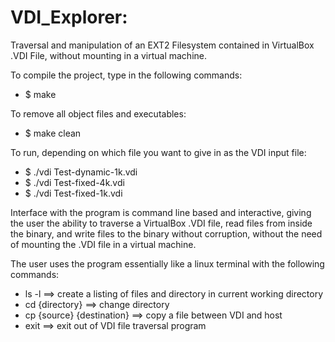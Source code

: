# VDI_Explorer: 
<p>Traversal and manipulation of an EXT2 Filesystem contained in VirtualBox .VDI File, without mounting in a virtual machine.</p>

<p>To compile the project, type in the following commands: </p>
<ul>
  <li>$ make</li>
</ul>

<p>To remove all object files and executables:</p>
<ul>
  <li>$ make clean</li>
</ul>

<p>To run, depending on which file you want to give in as the VDI input file:</p>
<ul>
  <li>$ ./vdi Test-dynamic-1k.vdi</li>
  <li>$ ./vdi Test-fixed-4k.vdi</li>
  <li>$ ./vdi Test-fixed-1k.vdi</li>
</ul>

<p>Interface with the program is command line based and interactive, giving the user the ability to traverse a VirtualBox .VDI file, read files from inside the binary, and write files to the binary without corruption, without the need of mounting the .VDI file in a virtual machine. </p>

<p>The user uses the program essentially like a linux terminal with the following commands:</p>
<ul>
  <li>ls -l ==> create a listing of files and directory in current working directory</li>
  <li>cd {directory} ==> change directory</li>
  <li>cp {source} {destination} ==> copy a file between VDI and host</li>
  <li>exit ==> exit out of VDI file traversal program</li>
</ul>
